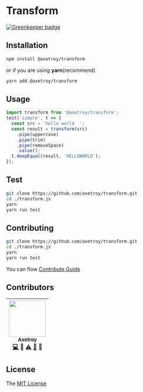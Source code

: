 # Transform

[![Greenkeeper badge](https://badges.greenkeeper.io/axetroy/transform.svg)](https://greenkeeper.io/)


## Installation

```bash
npm install @axetroy/transform
```

or if you are using **yarn**(recommend)

```bash
yarn add @axetroy/transform
```

## Usage

```javascript
import transform from '@axetroy/transform';
test('simple', t => {
  const src = 'hello world  ';
  const result = transform(src)
    .pipe(uppercase)
    .pipe(trim)
    .pipe(removeSpace)
    .value();
  t.deepEqual(result, 'HELLOWORLD');
});
```

## Test

```bash
git clone https://github.com/axetroy/transform.git
cd ./transform.js
yarn
yarn run test
```

## Contributing

```bash
git clone https://github.com/axetroy/transform.git
cd ./transform.js
yarn
yarn run test
```

You can flow [Contribute Guide](https://github.com/axetroy/transform/blob/master/contributing.md)

## Contributors

<!-- ALL-CONTRIBUTORS-LIST:START - Do not remove or modify this section -->
| [<img src="https://avatars1.githubusercontent.com/u/9758711?v=3" width="100px;"/><br /><sub>Axetroy</sub>](http://axetroy.github.io)<br />[💻](https://github.com/gpmer/gpm.js/commits?author=axetroy) 🔌 [⚠️](https://github.com/gpmer/gpm.js/commits?author=axetroy) [🐛](https://github.com/gpmer/gpm.js/issues?q=author%3Aaxetroy) 🎨 |
| :---: |
<!-- ALL-CONTRIBUTORS-LIST:END -->

## License

The [MIT License](https://github.com/axetroy/transform/blob/master/LICENSE)